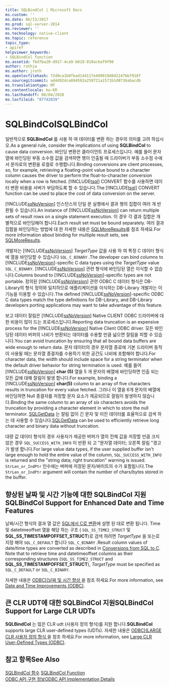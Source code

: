 ```yaml
---
title: SQLBindCol | Microsoft Docs
ms.custom: ''
ms.date: 06/13/2017
ms.prod: sql-server-2014
ms.reviewer: ''
ms.technology: native-client
ms.topic: reference
topic_type:
- apiref
helpviewer_keywords:
- SQLBindCol function
ms.assetid: fbd7ba20-d917-4ca9-b018-018ac6af9f98
author: rothja
ms.author: jroth
ms.openlocfilehash: 72d0ca1b0fbad144117e409019d8d2247bbf918f
ms.sourcegitcommit: ad4d92dce894592a259721a1571b1d8736abacdb
ms.translationtype: MT
ms.contentlocale: ko-KR
ms.lasthandoff: 08/04/2020
ms.locfileid: "87742039"
---
```

# <a name="sqlbindcol"></a><span data-ttu-id="9e572-102">SQLBindCol</span><span class="sxs-lookup"><span data-stu-id="9e572-102">SQLBindCol</span></span>
  <span data-ttu-id="9e572-103">일반적으로 **SQLBindCol** 를 사용 하 여 데이터를 변환 하는 경우의 의미를 고려 하십시오.</span><span class="sxs-lookup"><span data-stu-id="9e572-103">As a general rule, consider the implications of using **SQLBindCol** to cause data conversion.</span></span> <span data-ttu-id="9e572-104">바인딩 변환은 클라이언트 프로세스입니다. 예를 들어 문자 열에 바인딩된 부동 소수점 값을 검색하면 행이 인출될 때 드라이버가 부동 소수점 수에서 문자로의 변환을 로컬로 수행합니다.</span><span class="sxs-lookup"><span data-stu-id="9e572-104">Binding conversions are client processes, so, for example, retrieving a floating-point value bound to a character column causes the driver to perform the float-to-character conversion locally when a row is fetched.</span></span> <span data-ttu-id="9e572-105">[!INCLUDE[tsql](../../includes/tsql-md.md)] CONVERT 함수를 사용하면 데이터 변환 비용을 서버가 부담하도록 할 수 있습니다.</span><span class="sxs-lookup"><span data-stu-id="9e572-105">The [!INCLUDE[tsql](../../includes/tsql-md.md)] CONVERT function can be used to place the cost of data conversion on the server.</span></span>  
  
 <span data-ttu-id="9e572-106">[!INCLUDE[ssNoVersion](../../includes/ssnoversion-md.md)] 인스턴스의 단일 문 실행에서 결과 행의 집합이 여러 개 반환될 수 있습니다.</span><span class="sxs-lookup"><span data-stu-id="9e572-106">An instance of [!INCLUDE[ssNoVersion](../../includes/ssnoversion-md.md)] can return multiple sets of result rows on a single statement execution.</span></span> <span data-ttu-id="9e572-107">이 경우 각 결과 집합은 개별적으로 바인딩해야 합니다.</span><span class="sxs-lookup"><span data-stu-id="9e572-107">Each result set must be bound separately.</span></span> <span data-ttu-id="9e572-108">여러 결과 집합을 바인딩하는 방법에 대 한 자세한 내용은 [SQLMoreResults](sqlmoreresults.md)를 참조 하세요.</span><span class="sxs-lookup"><span data-stu-id="9e572-108">For more information about binding for multiple result sets, see [SQLMoreResults](sqlmoreresults.md).</span></span>  
  
 <span data-ttu-id="9e572-109">개발자는 [!INCLUDE[ssNoVersion](../../includes/ssnoversion-md.md)] *TargetType* 값을 사용 하 여 특정 C 데이터 형식에 열을 바인딩할 수 있습니다 `SQL_C_BINARY` .</span><span class="sxs-lookup"><span data-stu-id="9e572-109">The developer can bind columns to [!INCLUDE[ssNoVersion](../../includes/ssnoversion-md.md)]-specific C data types using the *TargetType* value `SQL_C_BINARY`.</span></span> <span data-ttu-id="9e572-110">[!INCLUDE[ssNoVersion](../../includes/ssnoversion-md.md)] 관련 형식에 바인딩된 열은 이식할 수 없습니다.</span><span class="sxs-lookup"><span data-stu-id="9e572-110">Columns bound to [!INCLUDE[ssNoVersion](../../includes/ssnoversion-md.md)]-specific types are not portable.</span></span> <span data-ttu-id="9e572-111">정의된 [!INCLUDE[ssNoVersion](../../includes/ssnoversion-md.md)] 관련 ODBC C 데이터 형식은 DB-Library의 형식 정의와 일치하므로 애플리케이션을 이식하는 DB-Library 개발자는 이 기능을 이용할 수 있습니다.</span><span class="sxs-lookup"><span data-stu-id="9e572-111">The defined [!INCLUDE[ssNoVersion](../../includes/ssnoversion-md.md)]-specific ODBC C data types match the type definitions for DB-Library, and DB-Library developers porting applications may want to take advantage of this feature.</span></span>  
  
 <span data-ttu-id="9e572-112">보고 데이터 잘림은 [!INCLUDE[ssNoVersion](../../includes/ssnoversion-md.md)] Native CLIENT ODBC 드라이버에 대 한 비용이 많이 드는 프로세스입니다.</span><span class="sxs-lookup"><span data-stu-id="9e572-112">Reporting data truncation is an expensive process for the [!INCLUDE[ssNoVersion](../../includes/ssnoversion-md.md)] Native Client ODBC driver.</span></span> <span data-ttu-id="9e572-113">모든 바인딩된 데이터 버퍼의 너비가 반환되는 데이터를 수용할 만큼 넓으면 잘림을 피할 수 있습니다.</span><span class="sxs-lookup"><span data-stu-id="9e572-113">You can avoid truncation by ensuring that all bound data buffers are wide enough to return data.</span></span> <span data-ttu-id="9e572-114">문자 데이터의 경우 문자열 종료에 기본 드라이버 동작이 사용될 때는 문자열 종결자를 수용하기 위한 공간도 너비에 포함해야 합니다.</span><span class="sxs-lookup"><span data-stu-id="9e572-114">For character data, the width should include space for a string terminator when the default driver behavior for string termination is used.</span></span> <span data-ttu-id="9e572-115">예를 들어 [!INCLUDE[ssNoVersion](../../includes/ssnoversion-md.md)] **char (5)** 열을 5 개 문자의 배열에 바인딩하면 인출 되는 모든 값에 대해 잘림이 발생 합니다.</span><span class="sxs-lookup"><span data-stu-id="9e572-115">For example, binding a [!INCLUDE[ssNoVersion](../../includes/ssnoversion-md.md)] **char(5)** column to an array of five characters results in truncation for every value fetched.</span></span> <span data-ttu-id="9e572-116">그러나 이 열을 6개 문자의 배열에 바인딩하면 Null 종결자를 저장할 문자 요소가 제공되므로 잘림이 발생하지 않습니다.</span><span class="sxs-lookup"><span data-stu-id="9e572-116">Binding the same column to an array of six characters avoids the truncation by providing a character element in which to store the null terminator.</span></span> <span data-ttu-id="9e572-117">[SQLGetData](sqlgetdata.md) 는 잘림 없이 긴 문자 및 이진 데이터를 효율적으로 검색 하는 데 사용할 수 있습니다.</span><span class="sxs-lookup"><span data-stu-id="9e572-117">[SQLGetData](sqlgetdata.md) can be used to efficiently retrieve long character and binary data without truncation.</span></span>  
  
 <span data-ttu-id="9e572-118">대량 값 데이터 형식의 경우 사용자가 제공한 버퍼가 열의 전체 값을 저장할 만큼 크지 않은 경우 `SQL_SUCCESS_WITH_INFO` 이 반환 되 고 "문자열 데이터; 오른쪽 잘림 "경고가 발생 합니다.</span><span class="sxs-lookup"><span data-stu-id="9e572-118">For large value data types, if the user supplied buffer isn't large enough to hold the entire value of the column, `SQL_SUCCESS_WITH_INFO` is returned and the "string data; right truncation" warning is issued.</span></span> <span data-ttu-id="9e572-119">`StrLen_or_IndPtr` 인수에는 버퍼에 저장된 문자/바이트의 수가 포함됩니다.</span><span class="sxs-lookup"><span data-stu-id="9e572-119">The `StrLen_or_IndPtr` argument will contain the number of chars/bytes stored in the buffer.</span></span>  
  
## <a name="sqlbindcol-support-for-enhanced-date-and-time-features"></a><span data-ttu-id="9e572-120">향상된 날짜 및 시간 기능에 대한 SQLBindCol 지원</span><span class="sxs-lookup"><span data-stu-id="9e572-120">SQLBindCol Support for Enhanced Date and Time Features</span></span>  
 <span data-ttu-id="9e572-121">날짜/시간 형식의 결과 열 값은 [SQL에서 C로 변환](../native-client-odbc-date-time/datetime-data-type-conversions-from-sql-to-c.md)에 설명 된 대로 변환 됩니다. Time 및 datetimeoffset 열을 해당 하는 구조 ( `SQL_SS_TIME2_STRUCT` 및 **SQL_SS_TIMESTAMPOFFSET_STRUCT**)로 검색 하려면 *TargetType* 을 또는로 지정 해야 `SQL_C_DEFAULT` 합니다 `SQL_C_BINARY` .</span><span class="sxs-lookup"><span data-stu-id="9e572-121">Result column values of date/time types are converted as described in [Conversions from SQL to C](../native-client-odbc-date-time/datetime-data-type-conversions-from-sql-to-c.md). Note that to retrieve time and datetimeoffset columns as their corresponding structures (`SQL_SS_TIME2_STRUCT` and **SQL_SS_TIMESTAMPOFFSET_STRUCT**), *TargetType* must be specified as `SQL_C_DEFAULT` or `SQL_C_BINARY`.</span></span>  
  
 <span data-ttu-id="9e572-122">자세한 내용은 [ODBC&#41;&#40;날짜 및 시간 향상 ](../native-client-odbc-date-time/date-and-time-improvements-odbc.md)을 참조 하세요.</span><span class="sxs-lookup"><span data-stu-id="9e572-122">For more information, see [Date and Time Improvements &#40;ODBC&#41;](../native-client-odbc-date-time/date-and-time-improvements-odbc.md).</span></span>  
  
## <a name="sqlbindcol-support-for-large-clr-udts"></a><span data-ttu-id="9e572-123">큰 CLR UDT에 대한 SQLBindCol 지원</span><span class="sxs-lookup"><span data-stu-id="9e572-123">SQLBindCol Support for Large CLR UDTs</span></span>  
 <span data-ttu-id="9e572-124">**SQLBindCol** 는 많은 CLR udt (사용자 정의 형식)를 지원 합니다.</span><span class="sxs-lookup"><span data-stu-id="9e572-124">**SQLBindCol** supports large CLR user-defined types (UDTs).</span></span> <span data-ttu-id="9e572-125">자세한 내용은 [ODBC&#41;&#40;LARGE CLR 사용자 정의 형식 ](../native-client/odbc/large-clr-user-defined-types-odbc.md)을 참조 하세요.</span><span class="sxs-lookup"><span data-stu-id="9e572-125">For more information, see [Large CLR User-Defined Types &#40;ODBC&#41;](../native-client/odbc/large-clr-user-defined-types-odbc.md).</span></span>  
  
## <a name="see-also"></a><span data-ttu-id="9e572-126">참고 항목</span><span class="sxs-lookup"><span data-stu-id="9e572-126">See Also</span></span>  
 <span data-ttu-id="9e572-127">[SQLBindCol 함수](https://go.microsoft.com/fwlink/?LinkId=59327) </span><span class="sxs-lookup"><span data-stu-id="9e572-127">[SQLBindCol Function](https://go.microsoft.com/fwlink/?LinkId=59327) </span></span>  
 [<span data-ttu-id="9e572-128">ODBC API 구현 정보</span><span class="sxs-lookup"><span data-stu-id="9e572-128">ODBC API Implementation Details</span></span>](odbc-api-implementation-details.md)  
  
  
